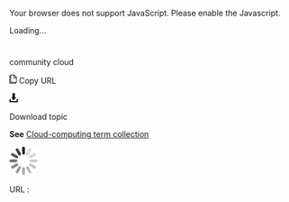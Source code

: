 Your browser does not support JavaScript. Please enable the Javascript.

Loading...

# 

community cloud

![Copy URL](community-cloud_files/Copy.png)
Copy URL

![Download](community-cloud_files/Download.png)

Download topic

**See** [Cloud-computing term collection](https://worldready.cloudapp.net/Styleguide/Read?id=2700&topicid=28841)

![In progress](community-cloud_files/activity-large.gif)

URL :
